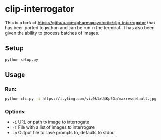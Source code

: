 # clip-interrogator

This is a fork of https://github.com/pharmapsychotic/clip-interrogator that has been ported to python and can be run in the terminal. It has also been given the ability to process batches of images.

## Setup
  ```bash 
  python setup.py 
  ```

## Usage
  ### Run:
  
  ```bash 
python cli.py -i https://i.ytimg.com/vi/0k1xU4Kp5Go/maxresdefault.jpg
  ```

  ### Options:
  - `-i` URL or path to image to interrogate
  - `-f` File with a list of images to interrogate
  - `-o` Output file to save prompts to, defaults to stdout



